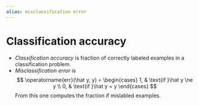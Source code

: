 ```yaml
---
alias: misclassification error
---
```

# Classification accuracy

- *Classification accuracy* is fraction of correctly labeled examples in a classification problem.
- *Misclassification error* is $$
	\operatorname{err}(\hat y, y) =
	\begin{cases} 1, & \text{if }\hat y \ne y \\ 0, & \text{if }\hat y = y \end{cases} $$ From this one computes the fraction if mislabled examples.